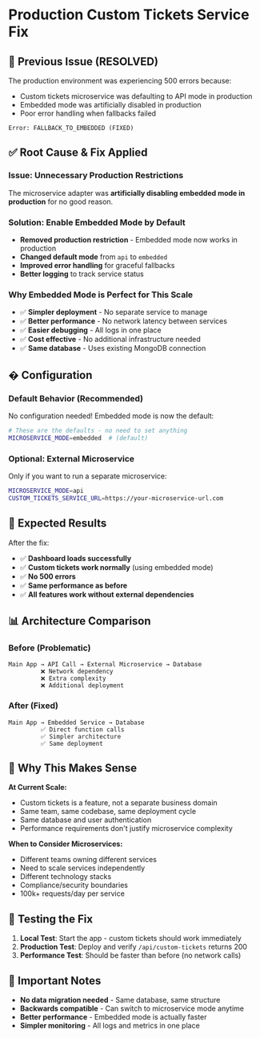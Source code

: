 # Production Custom Tickets Service Fix

## 🚨 Previous Issue (RESOLVED)
The production environment was experiencing 500 errors because:
- Custom tickets microservice was defaulting to API mode in production
- Embedded mode was artificially disabled in production
- Poor error handling when fallbacks failed

```
Error: FALLBACK_TO_EMBEDDED (FIXED)
```

## ✅ Root Cause & Fix Applied

### **Issue**: Unnecessary Production Restrictions
The microservice adapter was **artificially disabling embedded mode in production** for no good reason.

### **Solution**: Enable Embedded Mode by Default
- **Removed production restriction** - Embedded mode now works in production
- **Changed default mode** from `api` to `embedded` 
- **Improved error handling** for graceful fallbacks
- **Better logging** to track service status

### **Why Embedded Mode is Perfect for This Scale**
- ✅ **Simpler deployment** - No separate service to manage
- ✅ **Better performance** - No network latency between services  
- ✅ **Easier debugging** - All logs in one place
- ✅ **Cost effective** - No additional infrastructure needed
- ✅ **Same database** - Uses existing MongoDB connection

## � Configuration

### **Default Behavior (Recommended)**
No configuration needed! Embedded mode is now the default:

```bash
# These are the defaults - no need to set anything
MICROSERVICE_MODE=embedded  # (default)
```

### **Optional: External Microservice**
Only if you want to run a separate microservice:

```bash
MICROSERVICE_MODE=api
CUSTOM_TICKETS_SERVICE_URL=https://your-microservice-url.com
```

## 🚀 Expected Results

After the fix:
- ✅ **Dashboard loads successfully** 
- ✅ **Custom tickets work normally** (using embedded mode)
- ✅ **No 500 errors**
- ✅ **Same performance as before**
- ✅ **All features work without external dependencies**

## 📊 Architecture Comparison

### **Before (Problematic)**
```
Main App → API Call → External Microservice → Database
         ❌ Network dependency
         ❌ Extra complexity  
         ❌ Additional deployment
```

### **After (Fixed)**
```
Main App → Embedded Service → Database
         ✅ Direct function calls
         ✅ Simpler architecture
         ✅ Same deployment
```

## 🔮 Why This Makes Sense

**At Current Scale:**
- Custom tickets is a feature, not a separate business domain
- Same team, same codebase, same deployment cycle
- Same database and user authentication
- Performance requirements don't justify microservice complexity

**When to Consider Microservices:**
- Different teams owning different services
- Need to scale services independently  
- Different technology stacks
- Compliance/security boundaries
- 100k+ requests/day per service

## 📝 Testing the Fix

1. **Local Test**: Start the app - custom tickets should work immediately
2. **Production Test**: Deploy and verify `/api/custom-tickets` returns 200
3. **Performance Test**: Should be faster than before (no network calls)

## 🚨 Important Notes

- **No data migration needed** - Same database, same structure
- **Backwards compatible** - Can switch to microservice mode anytime
- **Better performance** - Embedded mode is actually faster
- **Simpler monitoring** - All logs and metrics in one place